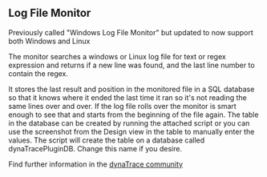 ## Log File Monitor

Previously called "Windows Log File Monitor" but updated to now support both Windows and Linux

The monitor searches a windows or Linux log file for text or regex expression and returns if a new line was found, and the last line number to contain the regex.

It stores the last result and position in the monitored file in a SQL database so that it knows where it ended the last time it ran so it's not reading the same lines over and over. If the log file
rolls over the monitor is smart enough to see that and starts from the beginning of the file again. The table in the database can be created by running the attached script or you can use the
screenshot from the Design view in the table to manually enter the values. The script will create the table on a database called dynaTracePluginDB. Change this name if you desire.

Find further information in the [dynaTrace community](https://community.dynatrace.com/community/display/DL/Log+File+Monitor)


